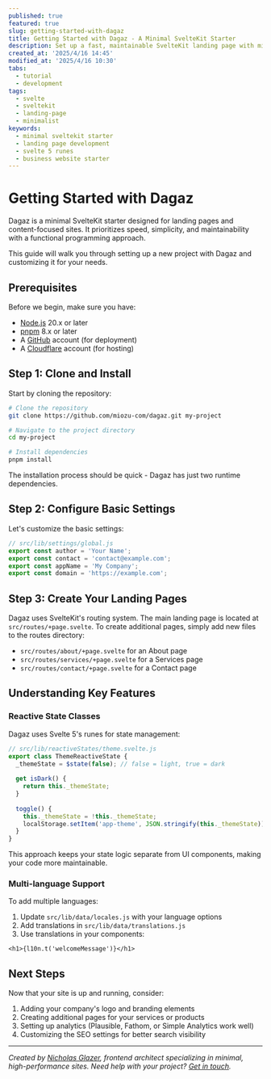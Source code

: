```yaml
---
published: true
featured: true
slug: getting-started-with-dagaz
title: Getting Started with Dagaz - A Minimal SvelteKit Starter
description: Set up a fast, maintainable SvelteKit landing page with minimal dependencies and maximum flexibility
created_at: '2025/4/16 14:45'
modified_at: '2025/4/16 10:30'
tabs:
  - tutorial
  - development
tags:
  - svelte
  - sveltekit
  - landing-page
  - minimalist
keywords:
  - minimal sveltekit starter
  - landing page development
  - svelte 5 runes
  - business website starter
---
```


# Getting Started with Dagaz

Dagaz is a minimal SvelteKit starter designed for landing pages and content-focused sites. It prioritizes speed, simplicity, and maintainability with a functional programming approach.

This guide will walk you through setting up a new project with Dagaz and customizing it for your needs.

## Prerequisites

Before we begin, make sure you have:

- [Node.js](https://nodejs.org/) 20.x or later
- [pnpm](https://pnpm.io/) 8.x or later
- A [GitHub](https://github.com/) account (for deployment)
- A [Cloudflare](https://dash.cloudflare.com/sign-up) account (for hosting)

## Step 1: Clone and Install

Start by cloning the repository:

```bash
# Clone the repository
git clone https://github.com/miozu-com/dagaz.git my-project

# Navigate to the project directory
cd my-project

# Install dependencies
pnpm install
```

The installation process should be quick - Dagaz has just two runtime dependencies.

## Step 2: Configure Basic Settings

Let's customize the basic settings:

```javascript
// src/lib/settings/global.js
export const author = 'Your Name';
export const contact = 'contact@example.com';
export const appName = 'My Company';
export const domain = 'https://example.com';
```

## Step 3: Create Your Landing Pages

Dagaz uses SvelteKit's routing system. The main landing page is located at `src/routes/+page.svelte`. To create additional pages, simply add new files to the routes directory:

- `src/routes/about/+page.svelte` for an About page
- `src/routes/services/+page.svelte` for a Services page
- `src/routes/contact/+page.svelte` for a Contact page

## Understanding Key Features
### Reactive State Classes

Dagaz uses Svelte 5's runes for state management:

```javascript
// src/lib/reactiveStates/theme.svelte.js
export class ThemeReactiveState {
  _themeState = $state(false); // false = light, true = dark
  
  get isDark() {
    return this._themeState;
  }
  
  toggle() {
    this._themeState = !this._themeState;
    localStorage.setItem('app-theme', JSON.stringify(this._themeState));
  }
}
```

This approach keeps your state logic separate from UI components, making your code more maintainable.

### Multi-language Support

To add multiple languages:

1. Update `src/lib/data/locales.js` with your language options
2. Add translations in `src/lib/data/translations.js`
3. Use translations in your components:

```svelte
<h1>{l10n.t('welcomeMessage')}</h1>
```

## Next Steps

Now that your site is up and running, consider:

1. Adding your company's logo and branding elements
2. Creating additional pages for your services or products
3. Setting up analytics (Plausible, Fathom, or Simple Analytics work well)
4. Customizing the SEO settings for better search visibility

---

*Created by [Nicholas Glazer](https://nicgl.com), frontend architect specializing in minimal, high-performance sites. Need help with your project? [Get in touch](https://nicgl.com/links).*
